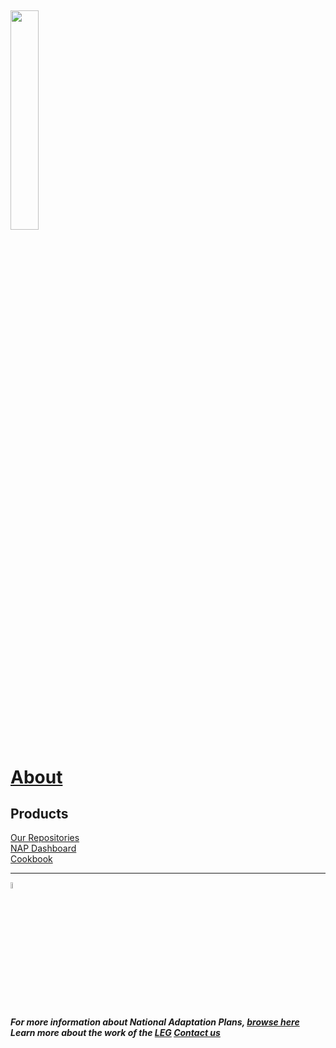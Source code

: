 ## <img src="https://www.reeep.org/sites/default/files/styles/reeep_large/public/UNFCCC.png?itok=4zFlTp9Z" width=30% height=30%>                 
# [About](https://napcentral.netlify.app/open-naps/) 

## Products
[Our Repositories](https://github.com/napdown)       
[NAP Dashboard](https://napdown.github.io/O-NAPs-Dashboard/)        
[Cookbook](https://napdown.github.io/NAPdown/)

-----

<img src="https://live.staticflickr.com/7322/9706194985_796056a56d_n.jpg" width=5% height=5%> 

##### For more information about National Adaptation Plans, [browse here](https://www4.unfccc.int/sites/NAPC/Pages/national-adaptation-plans.aspx)        Learn more about the work of the [LEG](https://unfccc.int/LEG)                 [Contact us](mailto:opennapdown@gmail.com) 

